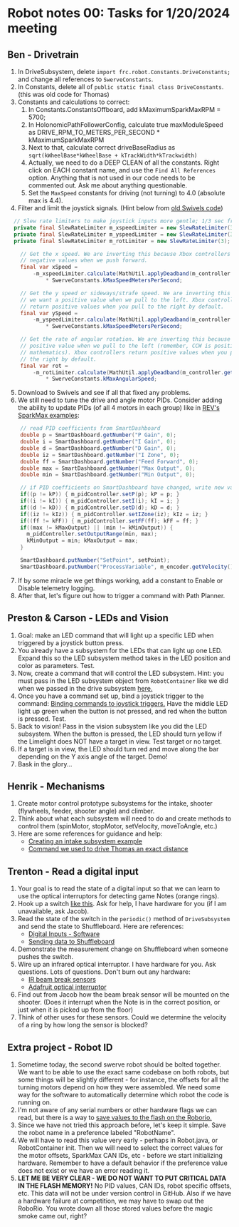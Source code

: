 # Robot notes 00: Tasks for 1/20/2024 meeting

## Ben - Drivetrain
1. In DriveSubsystem, delete `import frc.robot.Constants.DriveConstants;` and change all references to `SwerveConstants`.
2. In Constants, delete all of `public static final class DriveConstants`. (this was old code for Thomas)
3. Constants and calculations to correct:
   1. In Constants.ConstantsOffboard, add kMaximumSparkMaxRPM = 5700;
   2. In HolonomicPathFollowerConfig, calculate true maxModuleSpeed as DRIVE_RPM_TO_METERS_PER_SECOND * kMaximumSparkMaxRPM
   3. Next to that, calculate correct driveBaseRadius as `sqrt(kWheelBase*kWheelBase + kTrackWidth*kTrackwidth)`
   4. Actually, we need to do a DEEP CLEAN of all the constants.  Right click on EACH constant name, and use the `Find All References` option.  Anything that is not used in our code needs to be commented out.  Ask me about anything questionable.
   5. Set the `MaxSpeed` constants for driving (not turning) to 4.0 (absolute max is 4.4).
4. Filter and limit the joystick signals. (Hint below from [old Swivels code](https://github.com/FRC-Team8744/Swivels_SwerveBot/blob/main/src/main/java/frc/robot/Robot.java))
```java
  // Slew rate limiters to make joystick inputs more gentle; 1/3 sec from 0 to 1.
  private final SlewRateLimiter m_xspeedLimiter = new SlewRateLimiter(3);
  private final SlewRateLimiter m_yspeedLimiter = new SlewRateLimiter(3);
  private final SlewRateLimiter m_rotLimiter = new SlewRateLimiter(3);

    // Get the x speed. We are inverting this because Xbox controllers return
    // negative values when we push forward.
    final var xSpeed =
        -m_xspeedLimiter.calculate(MathUtil.applyDeadband(m_controller.getLeftY(), 0.02))
            * SwerveConstants.kMaxSpeedMetersPerSecond;

    // Get the y speed or sideways/strafe speed. We are inverting this because
    // we want a positive value when we pull to the left. Xbox controllers
    // return positive values when you pull to the right by default.
    final var ySpeed =
        -m_yspeedLimiter.calculate(MathUtil.applyDeadband(m_controller.getLeftX(), 0.02))
            * SwerveConstants.kMaxSpeedMetersPerSecond;

    // Get the rate of angular rotation. We are inverting this because we want a
    // positive value when we pull to the left (remember, CCW is positive in
    // mathematics). Xbox controllers return positive values when you pull to
    // the right by default.
    final var rot =
        -m_rotLimiter.calculate(MathUtil.applyDeadband(m_controller.getRightX(), 0.02))
            * SwerveConstants.kMaxAngularSpeed;
```
5. Download to Swivels and see if all that fixed any problems.
6. We still need to tune the drive and angle motor PIDs.  Consider adding the ability to update PIDs (of all 4 motors in each group) like in [REV's SparkMax examples](https://github.com/REVrobotics/SPARK-MAX-Examples/blob/master/Java/Velocity%20Closed%20Loop%20Control/src/main/java/frc/robot/Robot.java):
```java
    // read PID coefficients from SmartDashboard
    double p = SmartDashboard.getNumber("P Gain", 0);
    double i = SmartDashboard.getNumber("I Gain", 0);
    double d = SmartDashboard.getNumber("D Gain", 0);
    double iz = SmartDashboard.getNumber("I Zone", 0);
    double ff = SmartDashboard.getNumber("Feed Forward", 0);
    double max = SmartDashboard.getNumber("Max Output", 0);
    double min = SmartDashboard.getNumber("Min Output", 0);

    // if PID coefficients on SmartDashboard have changed, write new values to controller
    if((p != kP)) { m_pidController.setP(p); kP = p; }
    if((i != kI)) { m_pidController.setI(i); kI = i; }
    if((d != kD)) { m_pidController.setD(d); kD = d; }
    if((iz != kIz)) { m_pidController.setIZone(iz); kIz = iz; }
    if((ff != kFF)) { m_pidController.setFF(ff); kFF = ff; }
    if((max != kMaxOutput) || (min != kMinOutput)) { 
      m_pidController.setOutputRange(min, max); 
      kMinOutput = min; kMaxOutput = max; 
    }

    SmartDashboard.putNumber("SetPoint", setPoint);
    SmartDashboard.putNumber("ProcessVariable", m_encoder.getVelocity());
```
7. If by some miracle we get things working, add a constant to Enable or Disable telemetry logging.
8. After that, let's figure out how to trigger a command with Path Planner.

## Preston & Carson - LEDs and Vision
1. Goal: make an LED command that will light up a specific LED when triggered by a joystick button press.
2. You already have a subsystem for the LEDs that can light up one LED.  Expand this so the LED subsystem method takes in the LED position and color as parameters.  Test.
3. Now, create a command that will control the LED subsystem.  Hint: you must pass in the LED subsystem object from `RobotContainer` like we did when we passed in the drive subsystem [here.](https://github.com/FRC-Team8744/ThomasCanGo/blob/main/src/main/java/frc/robot/commands/DriveDistance.java)
4. Once you have a command set up, bind a joystick trigger to the command: [Binding commands to joystick triggers.](https://docs.wpilib.org/en/stable/docs/software/commandbased/binding-commands-to-triggers.html)  Have the middle LED light up green when the button is not pressed, and red when the button is pressed. Test.
5. Back to vision!  Pass in the vision subsystem like you did the LED subsystem.  When the button is pressed, the LED should turn yellow if the Limelight does NOT have a target in view.  Test target or no target.
6. If a target is in view, the LED should turn red and move along the bar depending on the Y axis angle of the target.  Demo!
7. Bask in the glory...

## Henrik - Mechanisms
1. Create motor control prototype subsystems for the intake, shooter (flywheels, feeder, shooter angle) and climber.
2. Think about what each subsystem will need to do and create methods to control them (spinMotor, stopMotor, setVelocity, moveToAngle, etc.)
3. Here are some references for guidance and help:
   * [Creating an intake subsystem example](https://github.com/FRC-Team8744/FRC_2024_SoftwareLessons/blob/main/Lesson07.md#intake-subsystem-steps)
   * [Command we used to drive Thomas an exact distance](https://github.com/FRC-Team8744/ThomasCanGo/blob/main/src/main/java/frc/robot/commands/DriveDistance.java)

## Trenton - Read a digital input
1. Your goal is to read the state of a digital input so that we can learn to use the optical interruptors for detecting game Notes (orange rings).
2. Hook up a switch [like this](https://docs.wpilib.org/en/stable/docs/hardware/sensors/digital-inputs-hardware.html#connecting-a-simple-switch-to-a-dio-port).  Ask for help, I have hardware for you (if I am unavailable, ask Jacob).
3. Read the state of the switch in the `periodic()` method of `DriveSubsystem` and send the state to Shuffleboard.  Here are references:
   * [Digital Inputs - Software](https://docs.wpilib.org/en/stable/docs/software/hardware-apis/sensors/digital-inputs-software.html)
   * [Sending data to Shuffleboard](https://docs.wpilib.org/en/stable/docs/software/dashboards/shuffleboard/getting-started/shuffleboard-displaying-data.html#displaying-values-in-normal-operating-mode-autonomous-or-teleop)
4. Demonstrate the measurement change on Shuffleboard when someone pushes the switch.
5. Wire up an infrared optical interruptor.  I have hardware for you.  Ask questions.  Lots of questions.  Don't burn out any hardware:
   * [IR beam break sensors](https://docs.wpilib.org/en/stable/docs/hardware/sensors/proximity-switches.html#photoelectric-proximity-switches)
   * [Adafruit optical interruptor](https://www.adafruit.com/product/2167)
6. Find out from Jacob how the beam break sensor will be mounted on the shooter.  (Does it interrupt when the Note is in the correct position, or just when it is picked up from the floor)
7. Think of other uses for these sensors.  Could we determine the velocity of a ring by how long the sensor is blocked?

## Extra project - Robot ID
1. Sometime today, the second swerve robot should be bolted together.  We want to be able to use the exact same codebase on both robots, but some things will be slightly different - for instance, the offsets for all the turning motors depend on how they were assembled.  We need some way for the software to automatically determine which robot the code is running on.
2. I'm not aware of any serial numbers or other hardware flags we can read, but there is a way to [save values to the flash on the Roborio.](https://docs.wpilib.org/en/stable/docs/software/basic-programming/robot-preferences.html)
3. Since we have not tried this approach before, let's keep it simple.  Save the robot name in a preference labeled "RobotName".
4. We will have to read this value very early - perhaps in Robot.java, or RobotContainer init.  Then we will need to select the correct values for the motor offsets, SparkMax CAN IDs, etc - before we start initializing hardware.  Remember to have a default behavior if the preference value does not exist or we have an error reading it.
5. **LET ME BE VERY CLEAR - WE DO NOT WANT TO PUT CRITICAL DATA IN THE FLASH MEMORY!**  No PID values, CAN IDs, robot specific offsets, etc.  This data will not be under version control in GitHub.  Also if we have a hardware failure at competition, we may have to swap out the RoboRio.  You wrote down all those stored values before the magic smoke came out, right?
